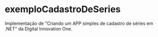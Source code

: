 # exemploCadastroDeSeries

Implementação de "Criando um APP simples de cadastro de séries em .NET" da Digital Innovation One.
